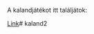 A kalandjátékot itt találjátok:

[Link](https://docs.google.com/document/d/1oBALftt3oWaFxnRQrOfFPWZTWJ5jdvVc)#   k a l a n d 2  
 